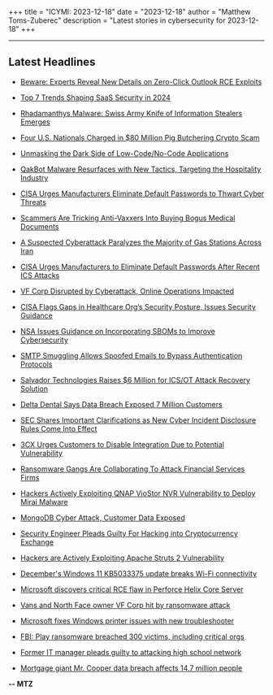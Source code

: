 +++
title = "ICYMI: 2023-12-18"
date = "2023-12-18"
author = "Matthew Toms-Zuberec"
description = "Latest stories in cybersecurity for 2023-12-18"
+++

---------------------------------------------------------------------------
## Latest Headlines
- [Beware: Experts Reveal New Details on Zero-Click Outlook RCE Exploits](https://thehackernews.com/2023/12/beware-experts-reveal-new-details-on.html)

- [Top 7 Trends Shaping SaaS Security in 2024](https://thehackernews.com/2023/12/top-7-trends-shaping-saas-security-in.html)

- [Rhadamanthys Malware: Swiss Army Knife of Information Stealers Emerges](https://thehackernews.com/2023/12/rhadamanthys-malware-swiss-army-knife.html)

- [Four U.S. Nationals Charged in $80 Million Pig Butchering Crypto Scam](https://thehackernews.com/2023/12/four-us-nationals-charged-in-80-million.html)

- [Unmasking the Dark Side of Low-Code/No-Code Applications](https://thehackernews.com/2023/12/unmasking-dark-side-of-low-codeno-code.html)

- [QakBot Malware Resurfaces with New Tactics, Targeting the Hospitality Industry](https://thehackernews.com/2023/12/qakbot-malware-resurfaces-with-new.html)

- [CISA Urges Manufacturers Eliminate Default Passwords to Thwart Cyber Threats](https://thehackernews.com/2023/12/cisa-urges-manufacturers-eliminate.html)

- [Scammers Are Tricking Anti-Vaxxers Into Buying Bogus Medical Documents](https://www.wired.com/story/telegram-covid-19-vaccination-fakes/)

- [A Suspected Cyberattack Paralyzes the Majority of Gas Stations Across Iran](https://www.securityweek.com/a-suspected-cyberattack-paralyzes-the-majority-of-gas-stations-across-iran/)

- [CISA Urges Manufacturers to Eliminate Default Passwords After Recent ICS Attacks](https://www.securityweek.com/cisa-urges-manufacturers-to-eliminate-default-passwords-after-recent-ics-attacks/)

- [VF Corp Disrupted by Cyberattack, Online Operations Impacted](https://www.securityweek.com/vf-corp-disrupted-by-cyberattack-online-operations-impacted/)

- [CISA Flags Gaps in Healthcare Org’s Security Posture, Issues Security Guidance](https://www.securityweek.com/cisa-flags-gaps-in-healthcare-orgs-security-posture-issues-security-guidance/)

- [NSA Issues Guidance on Incorporating SBOMs to Improve Cybersecurity](https://www.securityweek.com/nsa-issues-guidance-on-incorporating-sboms-to-improve-cybersecurity/)

- [SMTP Smuggling Allows Spoofed Emails to Bypass Authentication Protocols](https://www.securityweek.com/smtp-smuggling-allows-spoofed-emails-to-bypass-authentication-protocols/)

- [Salvador Technologies Raises $6 Million for ICS/OT Attack Recovery Solution](https://www.securityweek.com/salvador-technologies-raises-6-million-for-ics-ot-attack-recovery-solution/)

- [Delta Dental Says Data Breach Exposed 7 Million Customers](https://www.securityweek.com/delta-dental-of-california-discloses-data-breach-impacting-6-9-million-people/)

- [SEC Shares Important Clarifications as New Cyber Incident Disclosure Rules Come Into Effect](https://www.securityweek.com/sec-shares-important-clarifications-as-new-cyber-incident-disclosure-rules-come-into-effect/)

- [3CX Urges Customers to Disable Integration Due to Potential Vulnerability](https://www.securityweek.com/3cx-urges-customers-to-disable-integration-due-to-potential-vulnerability/)

- [Ransomware Gangs Are Collaborating To Attack Financial Services Firms](https://cybersecuritynews.com/ransomware-gangs-are-collaborating/)

- [Hackers Actively Exploiting QNAP VioStor NVR Vulnerability to Deploy Mirai Malware](https://cybersecuritynews.com/hackers-actively-exploiting-qnap-viostor/)

- [MongoDB Cyber Attack, Customer Data Exposed](https://cybersecuritynews.com/mongodb-suffers-security-breach/)

- [Security Engineer Pleads Guilty For Hacking into Cryptocurrency Exchange](https://cybersecuritynews.com/security-engineer-pleads-guilty/)

- [Hackers are Actively Exploiting Apache Struts 2 Vulnerability](https://cybersecuritynews.com/apache-struts-2-vulnerability/)

- [December's Windows 11 KB5033375 update breaks Wi-Fi connectivity](https://www.bleepingcomputer.com/news/microsoft/decembers-windows-11-kb5033375-update-breaks-wi-fi-connectivity/)

- [Microsoft discovers critical RCE flaw in Perforce Helix Core Server](https://www.bleepingcomputer.com/news/security/microsoft-discovers-critical-rce-flaw-in-perforce-helix-core-server/)

- [Vans and North Face owner VF Corp hit by ransomware attack](https://www.bleepingcomputer.com/news/security/vans-and-north-face-owner-vf-corp-hit-by-ransomware-attack/)

- [Microsoft fixes Windows printer issues with new troubleshooter](https://www.bleepingcomputer.com/news/microsoft/microsoft-fixes-windows-printer-issues-with-new-troubleshooter/)

- [FBI: Play ransomware breached 300 victims, including critical orgs](https://www.bleepingcomputer.com/news/security/fbi-play-ransomware-breached-300-victims-including-critical-orgs/)

- [Former IT manager pleads guilty to attacking high school network](https://www.bleepingcomputer.com/news/security/former-it-manager-pleads-guilty-to-attacking-high-school-network/)

- [Mortgage giant Mr. Cooper data breach affects 14.7 million people](https://www.bleepingcomputer.com/news/security/mortgage-giant-mr-cooper-data-breach-affects-147-million-people/)

**-- MTZ**